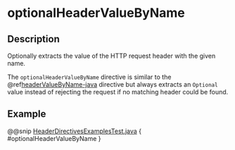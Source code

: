 <a id="optionalheadervaluebyname-java"></a>
# optionalHeaderValueByName

## Description

Optionally extracts the value of the HTTP request header with the given name.

The `optionalHeaderValueByName` directive is similar to the @ref[headerValueByName-java](headerValueByName.md#headervaluebyname-java) directive but always extracts
an `Optional` value instead of rejecting the request if no matching header could be found.

## Example

@@snip [HeaderDirectivesExamplesTest.java](../../../../../../../test/java/docs/http/javadsl/server/directives/HeaderDirectivesExamplesTest.java) { #optionalHeaderValueByName }